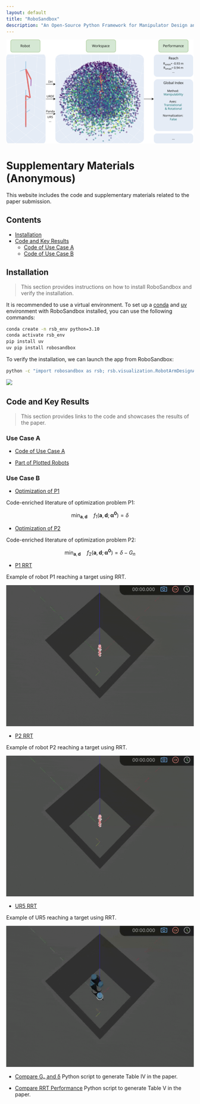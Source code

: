 ```yaml
---
layout: default
title: "RoboSandbox"
description: "An Open-Source Python Framework for Manipulator Design and Analysis"
---
```


<script id="MathJax-script" async
  src="https://cdn.jsdelivr.net/npm/mathjax@3/es5/tex-mml-chtml.js">
</script>


![Cover Image](images/callout.svg)

# Supplementary Materials (Anonymous)

This website includes the code and supplementary materials related to the paper submission.

## Contents

- [Installation](#1)
- [Code and Key Results](#2)
  - [Code of Use Case A](#3)
  - [Code of Use Case B](#4)

<a id="1"></a>
## Installation

> This section provides instructions on how to install RoboSandbox and verify the installation.


It is recommended to use a virtual environment. To set up a [conda](https://docs.conda.io/en/latest/) and [uv](https://docs.astral.sh/uv/getting-started/installation/) environment with RoboSandbox installed, you can use the following commands:

```bash
conda create -n rsb_env python=3.10
conda activate rsb_env
pip install uv
uv pip install robosandbox
```

To verify the installation, we can launch the app from RoboSandbox:

```bash
python -c "import robosandbox as rsb; rsb.visualization.RobotArmDesignAppStandalone().run_app()"
```

<img src="docs/app.gif" width="800">

<a id="2"></a>
## Code and Key Results

> This section provides links to the code and showcases the results of the paper.

<a id="3"></a>
### Use Case A

- [Code of Use Case A](docs/use_case_A.html)

- [Part of Plotted Robots](docs/plot_robots.html)

<a id="4"></a>
### Use Case B

- [Optimization of P1](docs/optimization_p1.html)

Code-enriched literature of optimization problem P1:

$$
\min_{\mathbf{a}, \mathbf{d}}\quad f_{1}(\mathbf{a}, \mathbf{d}; \boldsymbol{\alpha^0}) = \delta
$$

- [Optimization of P2](docs/optimization_p2.html)

Code-enriched literature of optimization problem P2:

$$
\min_{\mathbf{a}, \mathbf{d}}\quad f_{2}(\mathbf{a}, \mathbf{d}; \boldsymbol{\alpha^0}) = \delta - G_{n}
$$

- [P1 RRT](docs/example_rrt_p1.html)

Example of robot P1 reaching a target using RRT.

![RRT P1](images/rrt_p1.gif)

- [P2 RRT](docs/example_rrt_p2.html)

Example of robot P2 reaching a target using RRT.

![RRT P2](images/rrt_p2.gif)

- [UR5 RRT](docs/example_rrt_ur5.html)

Example of UR5 reaching a target using RRT.

![RRT UR5](images/rrt_ur5.gif)


- [Compare Gₙ and δ](docs/table_iv.html)
Python script to generate Table IV in the paper.

- [Compare RRT Performance](docs/table_v.html)
Python script to generate Table V in the paper.

